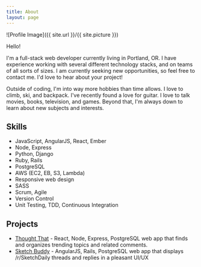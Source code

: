 ```yaml
---
title: About
layout: page
---
```

![Profile Image]({{ site.url }}/{{ site.picture }})

<p>Hello!</p>

<p>I'm a full-stack web developer currently living in Portland, OR. I have experience working with several different technology 
stacks, and on teams of all sorts of sizes. I am currently seeking new opportunities, so feel free to contact me. I'd love to hear about your project!</p>

<p>Outside of coding, I'm into way more hobbies than time allows. 
I love to climb, ski, and backpack. 
I've recently found a love for guitar.
I love to talk movies, books, television, and games. 
Beyond that, I'm always down to learn about new subjects and interests.
</p>

<h2>Skills</h2>

<ul class="skill-list">
	<li>JavaScript, AngularJS, React, Ember</li>
	<li>Node, Express</li>
	<li>Python, Django</li>
	<li>Ruby, Rails</li>
	<li>PostgreSQL</li>
	<li>AWS (EC2, EB, S3, Lambda)</li>
	<li>Responsive web design</li>
	<li>SASS</li>
	<li>Scrum, Agile</li>
	<li>Version Control</li>
	<li>Unit Testing, TDD, Continuous Integration</li>
</ul>

<h2>Projects</h2>

<ul>
	<li><a href="https://github.com/ryanwestby/thought-that">Thought That</a> - React, Node, Express, PostgreSQL web app that finds and organizes trending topics and related comments.</li>
	<li><a href="https://github.com/ryanwestby/sketch-buddy">Sketch Buddy</a> - AngularJS, Rails, PostgreSQL web app that displays /r/SketchDaily threads and replies in a pleasant UI/UX</li>
</ul>
